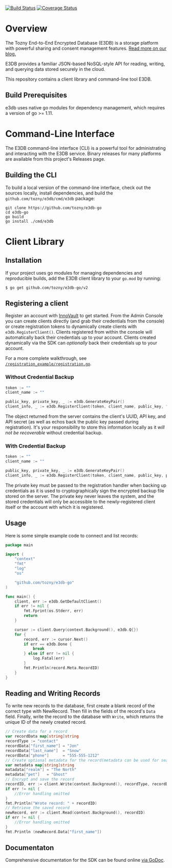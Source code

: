[![Build Status][travis-image]][travis-url] [![Coverage Status][coveralls-image]][coveralls-url]

# Overview

The Tozny End-to-End Encrypted Database (E3DB) is a storage platform
with powerful sharing and consent management features.
[Read more on our blog.](https://tozny.com/blog/announcing-project-e3db-the-end-to-end-encrypted-database/)

E3DB provides a familiar JSON-based NoSQL-style API for reading, writing,
and querying data stored securely in the cloud.

This repository contains a client library and command-line tool E3DB.

## Build Prerequisites

e3db uses native go modules for dependency management, which requires a version of go >= 1.11.

# Command-Line Interface

The E3DB command-line interface (CLI) is a powerful tool for administrating
and interacting with the E3DB service. Binary releases for many
platforms are available from this project's Releases page.

## Building the CLI

To build a local version of the command-line interface, check out the
sources locally, install
dependencies, and build the `github.com/tozny/e3db/cmd/e3db` package:

```shell
git clone https://github.com/tozny/e3db-go
cd e3db-go
go build
go install ./cmd/e3db
```

# Client Library

## Installation

If your project uses go modules for managing dependencies and
reproducible builds, add the E3DB client library to your `go.mod`
by running:

```shell
$ go get github.com/tozny/e3db-go/v2
```

## Registering a client

Register an account with [InnoVault](https://innovault.io) to get started. From the Admin Console you can create clients directly (and grab their credentials from the console) or create registration tokens to dynamically create clients with `e3db.RegisterClient()`. Clients registered from within the console will automatically back their credentials up to your account. Clients created dynamically via the SDK can _optionally_ back their credentials up to your account.

For a more complete walkthrough, see [`/registration_example/registration.go`](https://github.com/tozny/e3db-go/blob/master/registration_example/registration.go).

### Without Credential Backup

```go
token := ""
client_name := ""

public_key, private_key, _ := e3db.GenerateKeyPair()
client_info, _ := e3db.RegisterClient(token, client_name, public_key, "", false, "https://api.e3db.com")
```

The object returned from the server contains the client's UUID, API key, and API secret (as well as echos back the public key passed during registration). It's your responsibility to store this information locally as it _will not be recoverable_ without credential backup.

### With Credential Backup

```go
token := ""
client_name := ""

public_key, private_key, _ := e3db.GenerateKeyPair()
client_info, _ := e3db.RegisterClient(token, client_name, public_key, private_key, true, "https://api.e3db.com")
```

The private key must be passed to the registration handler when backing up credentials as it is used to cryptographically sign the encrypted backup file stored on the server. The private key never leaves the system, and the stored credentials will only be accessible to the newly-registered client itself or the account with which it is registered.

## Usage

Here is some simple example code to connect and list records:

```go
package main

import (
	"context"
	"fmt"
	"log"
	"os"

	"github.com/tozny/e3db-go"
)

func main() {
	client, err := e3db.GetDefaultClient()
	if err != nil {
		fmt.Fprint(os.Stderr, err)
		return
	}

	cursor := client.Query(context.Background(), e3db.Q{})
	for {
		record, err := cursor.Next()
		if err == e3db.Done {
			break
		} else if err != nil {
			log.Fatal(err)
		}
		fmt.Println(record.Meta.RecordID)
	}
}
```

## Reading and Writing Records

To write new records to the database, first create a blank record of
the correct type with NewRecord. Then fill in the fields of the record's
`Data` field. Finally, write the record to the database with
`Write`, which returns the unique ID of the newly created record.

```go
// Create data for a record
var recordData map[string]string
recordType := "contact"
recordData["first_name"] = "Jon"
recordData["last_name"]  = "Snow"
recordData["phone"]      = "555-555-1212"
// Create optional metadata for the record(metadata can be used for searching)
var metadata map[string]string
matadata["realm"] = "The North"
metadata["pet"]   = "Ghost"
// Encrypt and save the record
recordID, err := client.Write(context.Background(), recordType, recordData, metadata)
if err != nil {
	//Error handling omitted
}
fmt.Println("Wrote record: " + recordID)
// Retrieve the saved record
newRecord, err := client.Read(context.Background(), recordID)
if err != nil {
	//Error handling omitted
}
fmt.Println (newRecord.Data["first_name"])
```

## Documentaton

Comprehensive documentation for the SDK can be found online [via GoDoc](https://godoc.org/github.com/tozny/e3db-go).

[travis-image]: https://travis-ci.org/tozny/e3db-go.svg?branch=master
[travis-url]: https://travis-ci.org/tozny/e3db-go
[coveralls-image]: https://coveralls.io/repos/github/tozny/e3db-go/badge.svg?branch=master
[coveralls-url]: https://coveralls.io/github/tozny/e3db-go
